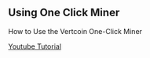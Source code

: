 ## Using One Click Miner

How to Use the Vertcoin One-Click Miner

[Youtube Tutorial](https://www.youtube.com/watch?v=0dzeAerxGKs)
